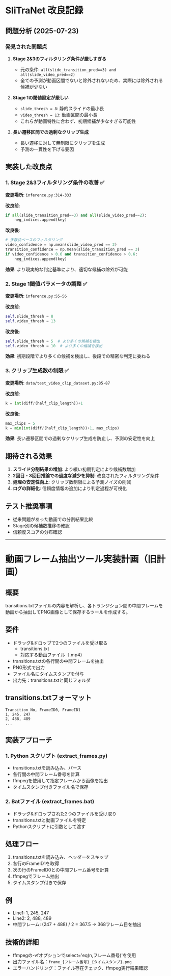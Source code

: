 # SliTraNet 改良記録

## 問題分析 (2025-07-23)

### 発見された問題点
1. **Stage 2&3のフィルタリング条件が厳しすぎる**
   - 元の条件: `all(slide_transition_pred==3) and all(slide_video_pred==2)`
   - 全ての予測が動画区間でないと除外されないため、実際には除外される候補が少ない

2. **Stage 1の閾値設定が厳しい**
   - `slide_thresh = 8`: 静的スライドの最小長
   - `video_thresh = 13`: 動画区間の最小長
   - これらが動画特性に合わず、初期候補が少なすぎる可能性

3. **長い遷移区間での過剰なクリップ生成**
   - 長い遷移に対して無制限にクリップを生成
   - 予測の一貫性を下げる要因

## 実装した改良点

### 1. Stage 2&3フィルタリング条件の改善 ✅
**変更場所**: `inference.py:314-333`

**改良前**:
```python
if all(slide_transition_pred==3) and all(slide_video_pred==2):
    neg_indices.append(key)
```

**改良後**:
```python
# 多数決ベースのフィルタリング
video_confidence = np.mean(slide_video_pred == 2)
transition_confidence = np.mean(slide_transition_pred == 3)
if video_confidence > 0.6 and transition_confidence > 0.6:
    neg_indices.append(key)
```

**効果**: より現実的な判定基準により、適切な候補の除外が可能

### 2. Stage 1閾値パラメータの調整 ✅
**変更場所**: `inference.py:55-56`

**改良前**:
```python
self.slide_thresh = 8
self.video_thresh = 13
```

**改良後**:
```python
self.slide_thresh = 5  # より多くの候補を検出
self.video_thresh = 10  # より多くの候補を検出
```

**効果**: 初期段階でより多くの候補を検出し、後段での精密な判定に委ねる

### 3. クリップ生成数の制限 ✅
**変更場所**: `data/test_video_clip_dataset.py:85-87`

**改良前**:
```python
k = int(diff/(half_clip_length))+1
```

**改良後**:
```python
max_clips = 5
k = min(int(diff/(half_clip_length))+1, max_clips)
```

**効果**: 長い遷移区間での過剰なクリップ生成を防止し、予測の安定性を向上

## 期待される効果
1. **スライド分割結果の増加**: より緩い初期判定により候補数増加
2. **2回目・3回目推論での過度な減少を抑制**: 改良されたフィルタリング条件
3. **処理の安定性向上**: クリップ数制限による予測ノイズの削減
4. **ログの詳細化**: 信頼度情報の追加により判定過程が可視化

## テスト推奨事項
- 従来問題があった動画での分割結果比較
- Stage別の候補数推移の確認
- 信頼度スコアの分布確認

---

# 動画フレーム抽出ツール実装計画（旧計画）

## 概要
transitions.txtファイルの内容を解析し、各トランジション間の中間フレームを動画から抽出してPNG画像として保存するツールを作成する。

## 要件
- ドラッグ&ドロップで2つのファイルを受け取る
  - transitions.txt
  - 対応する動画ファイル（.mp4）
- transitions.txtの各行間の中間フレームを抽出
- PNG形式で出力
- ファイル名にタイムスタンプを付与
- 出力先：transitions.txtと同じフォルダ

## transitions.txtフォーマット
```
Transition No, FrameID0, FrameID1
1, 245, 247
2, 488, 489
...
```

## 実装アプローチ

### 1. Python スクリプト (extract_frames.py)
- transitions.txtを読み込み、パース
- 各行間の中間フレーム番号を計算
- ffmpegを使用して指定フレームから画像を抽出
- タイムスタンプ付きファイル名で保存

### 2. Batファイル (extract_frames.bat)
- ドラッグ&ドロップされた2つのファイルを受け取り
- transitions.txtと動画ファイルを特定
- Pythonスクリプトに引数として渡す

## 処理フロー
1. transitions.txtを読み込み、ヘッダーをスキップ
2. 各行のFrameID1を取得
3. 次の行のFrameID0との中間フレーム番号を計算
4. ffmpegでフレーム抽出
5. タイムスタンプ付きで保存

## 例
- Line1: 1, 245, 247
- Line2: 2, 488, 489
- 中間フレーム: (247 + 488) / 2 = 367.5 → 368フレーム目を抽出

## 技術的詳細
- ffmpegの-vfオプションでselect='eq(n,フレーム番号)'を使用
- 出力ファイル名：`frame_{フレーム番号}_{タイムスタンプ}.png`
- エラーハンドリング：ファイル存在チェック、ffmpeg実行結果確認